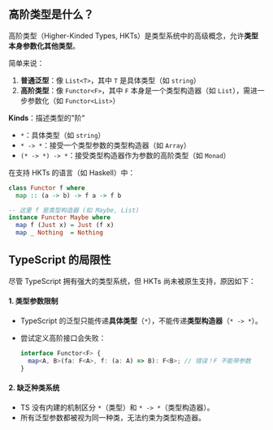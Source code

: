 ## 高阶类型是什么？

高阶类型（Higher-Kinded Types, HKTs）是类型系统中的高级概念，允许**类型本身参数化其他类型**。

简单来说：

1. **普通泛型**：像 `List<T>`，其中 `T` 是具体类型（如 `string`）
2. **高阶类型**：像 `Functor<F>`，其中 `F` 本身是一个类型构造器（如 `List`），需进一步参数化（如 `Functor<List>`）

**Kinds**：描述类型的"阶"

- `*`：具体类型（如 `string`）
- `* -> *`：接受一个类型参数的类型构造器（如 `Array`）
- `(* -> *) -> *`：接受类型构造器作为参数的高阶类型（如 `Monad`）

在支持 HKTs 的语言（如 Haskell）中：

```haskell
class Functor f where
  map :: (a -> b) -> f a -> f b

-- 这里 f 是类型构造器 (如 Maybe, List)
instance Functor Maybe where
  map f (Just x) = Just (f x)
  map _ Nothing  = Nothing
```

## TypeScript 的局限性

尽管 TypeScript 拥有强大的类型系统，但 HKTs 尚未被原生支持，原因如下：

#### 1. **类型参数限制**

- TypeScript 的泛型只能传递**具体类型**（`*`），不能传递**类型构造器**（`* -> *`）。

- 尝试定义高阶接口会失败：

  ```typescript
  interface Functor<F> {
    map<A, B>(fa: F<A>, f: (a: A) => B): F<B>; // 错误！F 不能带参数
  }
  ```

#### 2. **缺乏种类系统**

- TS 没有内建的机制区分 `*`（类型）和 `* -> *`（类型构造器）。
- 所有泛型参数都被视为同一种类，无法约束为类型构造器。